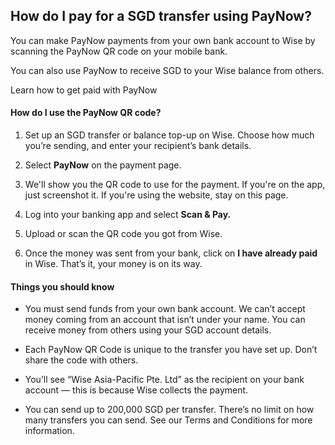 ## How do I pay for a SGD transfer using PayNow?  
You can make PayNow payments from your own bank account to Wise by scanning the PayNow QR code on your mobile bank.

You can also use PayNow to receive SGD to your Wise balance from others. 

Learn how to get paid with PayNow

####  **How do I use the PayNow QR code?**

  1. Set up an SGD transfer or balance top-up on Wise. Choose how much you’re sending, and enter your recipient’s bank details.

  2. Select **PayNow** on the payment page.

  3. We'll show you the QR code to use for the payment. If you're on the app, just screenshot it. If you're using the website, stay on this page.

  4. Log into your banking app and select **Scan & Pay.**

  5. Upload or scan the QR code you got from Wise.

  6. Once the money was sent from your bank, click on **I have already paid** in Wise. That’s it, your money is on its way.




####  **Things you should know**

  * You must send funds from your own bank account. We can’t accept money coming from an account that isn’t under your name. You can receive money from others using your SGD account details.

  * Each PayNow QR Code is unique to the transfer you have set up. Don’t share the code with others.

  * You’ll see “Wise Asia-Pacific Pte. Ltd” as the recipient on your bank account — this is because Wise collects the payment. 

  * You can send up to 200,000 SGD per transfer. There’s no limit on how many transfers you can send. See our Terms and Conditions for more information.